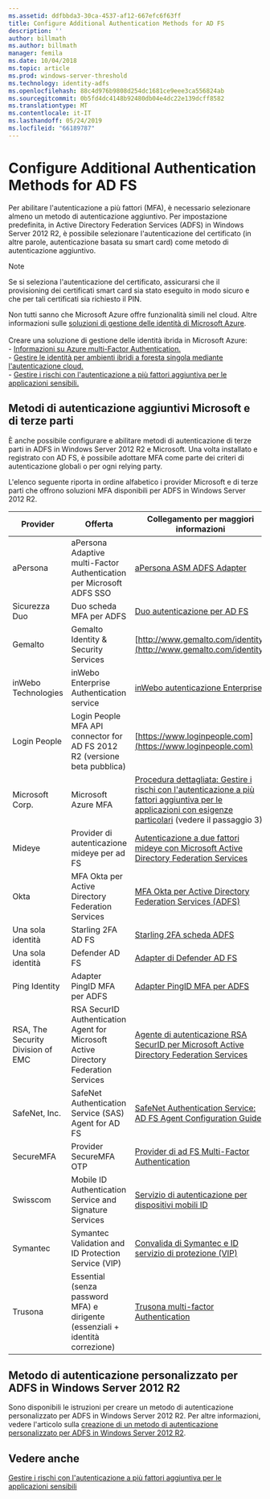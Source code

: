 ```yaml
---
ms.assetid: ddfbbda3-30ca-4537-af12-667efc6f63ff
title: Configure Additional Authentication Methods for AD FS
description: ''
author: billmath
ms.author: billmath
manager: femila
ms.date: 10/04/2018
ms.topic: article
ms.prod: windows-server-threshold
ms.technology: identity-adfs
ms.openlocfilehash: 88c4d976b9808d254dc1681ce9eee3ca556824ab
ms.sourcegitcommit: 0b5fd4dc4148b92480db04e4dc22e139dcff8582
ms.translationtype: MT
ms.contentlocale: it-IT
ms.lasthandoff: 05/24/2019
ms.locfileid: "66189787"
---
```

# <a name="configure-additional-authentication-methods-for-ad-fs"></a>Configure Additional Authentication Methods for AD FS

Per abilitare l'autenticazione a più fattori (MFA), è necessario selezionare almeno un metodo di autenticazione aggiuntivo. Per impostazione predefinita, in Active Directory Federation Services (ADFS) in Windows Server 2012 R2, è possibile selezionare l'autenticazione del certificato (in altre parole, autenticazione basata su smart card) come metodo di autenticazione aggiuntivo.

> [!NOTE]
> Se si seleziona l'autenticazione del certificato, assicurarsi che il provisioning dei certificati smart card sia stato eseguito in modo sicuro e che per tali certificati sia richiesto il PIN.

Non tutti sanno che Microsoft Azure offre funzionalità simili nel cloud. Altre informazioni sulle [soluzioni di gestione delle identità di Microsoft Azure](http://aka.ms/m2w274).<br /><br />Creare una soluzione di gestione delle identità ibrida in Microsoft Azure:<br /> - [Informazioni su Azure multi-Factor Authentication.](http://aka.ms/ey6o9r)<br /> - [Gestire le identità per ambienti ibridi a foresta singola mediante l'autenticazione cloud.](http://aka.ms/g1jat8)<br /> - [Gestire i rischi con l'autenticazione a più fattori aggiuntiva per le applicazioni sensibili.](http://aka.ms/kt1bbm)

## <a name="microsoft-and-third-party-additional-authentication-methods"></a>Metodi di autenticazione aggiuntivi Microsoft e di terze parti
È anche possibile configurare e abilitare metodi di autenticazione di terze parti in ADFS in Windows Server 2012 R2 e Microsoft. Una volta installato e registrato con AD FS, è possibile adottare MFA come parte dei criteri di autenticazione globali o per ogni relying party.

L'elenco seguente riporta in ordine alfabetico i provider Microsoft e di terze parti che offrono soluzioni MFA disponibili per ADFS in Windows Server 2012 R2.

|Provider|Offerta|Collegamento per maggiori informazioni|
|-|-|-| 
|aPersona|aPersona Adaptive multi-Factor Authentication per Microsoft ADFS SSO|[aPersona ASM ADFS Adapter](https://www.apersona.com/adfs)|
|Sicurezza Duo|Duo scheda MFA per ADFS|[Duo autenticazione per AD FS](https://duo.com/docs/adfs)|
|Gemalto|Gemalto Identity & Security Services|[http://www.gemalto.com/identity](http://www.gemalto.com/identity)|
|inWebo Technologies|inWebo Enterprise Authentication service|[inWebo autenticazione Enterprise](http://www.inwebo.com)|
|Login People|Login People MFA API connector for AD FS 2012 R2 (versione beta pubblica)|[https://www.loginpeople.com](https://www.loginpeople.com)|
|Microsoft Corp.|Microsoft Azure MFA|[Procedura dettagliata: Gestire i rischi con l'autenticazione a più fattori aggiuntiva per le applicazioni con esigenze particolari](https://technet.microsoft.com/library/dn280946.aspx) (vedere il passaggio 3)|
Mideye | Provider di autenticazione mideye per ad FS | [Autenticazione a due fattori mideye con Microsoft Active Directory Federation Services](https://www.mideye.com/support/administrators/documentation/integration/microsoft-adfs/)|
|Okta | MFA Okta per Active Directory Federation Services | [MFA Okta per Active Directory Federation Services (ADFS)](https://help.okta.com/en/prod/Content/Topics/integrations/adfs-okta-int.htm)|
|Una sola identità| Starling 2FA AD FS|[Starling 2FA scheda ADFS](https://www.oneidentity.com/products/starling-two-factor-authentication/)|
|Una sola identità| Defender AD FS|[Adapter di Defender AD FS](https://www.oneidentity.com/products/defender/)|
|Ping Identity|Adapter PingID MFA per ADFS|[Adapter PingID MFA per ADFS](https://documentation.pingidentity.com/pingid/pingidAdminGuide/index.shtml#pid_c_PingIDforADFSSSO.html)|
|RSA, The Security Division of EMC|RSA SecurID Authentication Agent for Microsoft Active Directory Federation Services|[Agente di autenticazione RSA SecurID per Microsoft Active Directory Federation Services](http://www.emc.com/security/rsa-securid/rsa-authentication-agents/microsoft-ad-fs.htm)|
|SafeNet, Inc.|SafeNet Authentication Service (SAS) Agent for AD FS|[SafeNet Authentication Service: AD FS Agent Configuration Guide](http://www.safenet-inc.com/resources/integration-guide/data-protection/Safenet_Authentication_Service/SafeNet_Authentication_Service__AD_FS_Agent_Configuration_Guide/?langtype=1033)|
|SecureMFA|Provider SecureMFA OTP| [Provider di ad FS Multi-Factor Authentication](https://www.securemfa.com/)|
|Swisscom|Mobile ID Authentication Service and Signature Services|[Servizio di autenticazione per dispositivi mobili ID](http://swisscom.ch/mid)|
|Symantec|Symantec Validation and ID Protection Service (VIP)|[Convalida di Symantec e ID servizio di protezione (VIP)](http://www.symantec.com/vip-authentication-service)|
|Trusona|Essential (senza password MFA) e dirigente (essenziali + identità correzione)| [Trusona multi-factor Authentication](https://www.trusona.com/solution-overview/)|


## <a name="custom-authentication-method-for-ad-fs-in-windows-server-2012-r2"></a>Metodo di autenticazione personalizzato per ADFS in Windows Server 2012 R2
Sono disponibili le istruzioni per creare un metodo di autenticazione personalizzato per ADFS in Windows Server 2012 R2. Per altre informazioni, vedere l'articolo sulla [creazione di un metodo di autenticazione personalizzato per ADFS in Windows Server 2012 R2](https://go.microsoft.com/fwlink/?LinkID=511980).

## <a name="see-also"></a>Vedere anche
[Gestire i rischi con l'autenticazione a più fattori aggiuntiva per le applicazioni sensibili](Manage-Risk-with-Additional-Multi-Factor-Authentication-for-Sensitive-Applications.md)


